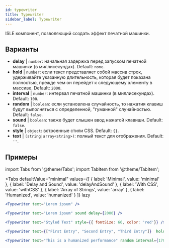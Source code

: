 ```yaml
---
id: typewriter 
title: Typewriter
sidebar_label: Typewriter
---
```


ISLE компонент, позволяющий создать эффект печатной машинки.

## Варианты

* __delay__ | `number`: начальная задержка перед запуском печатной машинки (в миллисекундах). Default: `none`.
* __hold__ | `number`: если текст представляет собой массив строк, удерживайте указанную длительность, которая будет показана полностью, прежде чем он перейдет к следующему элементу в массиве. Default: `2000`.
* __interval__ | `number`: интервал печатной машинки (в миллисекундах). Default: `100`.
* __random__ | `boolean`: если установлена случайность, то нажатия клавиш будут выполняться с определенной, "гуманной" случайностью. Default: `false`.
* __sound__ | `boolean`: также будет слышен ввод нажатой клавиши. Default: `false`.
* __style__ | `object`: встроенные стили CSS. Default: `{}`.
* __text__ | `(string|array<string>)`: полный текст для отображения. Default: `''`.


## Примеры

import Tabs from '@theme/Tabs';
import TabItem from '@theme/TabItem';

<Tabs
    defaultValue="minimal"
    values={[
        { label: 'Minimal', value: 'minimal' },
        { label: 'Delay and Sound', value: 'delayAndSound' },
        { label: 'With CSS', value: 'withCSS' },
        { label: 'Array of Strings', value: 'array' },
        { label: 'Humanized', value: 'humanized' }
    ]}
    lazy
>

<TabItem value="minimal">

```jsx live
<Typewriter text="Lorem ipsum" />
```

</TabItem>

<TabItem value="delayAndSound">

```jsx live
<Typewriter text="Lorem ipsum" sound delay={2000} />
```

</TabItem>

<TabItem value="withCSS">

```jsx live
<Typewriter text="Styled Text" style={{ fontSize: 66, color: 'red'}} />
```

</TabItem>

<TabItem value="array">

```jsx live
<Typewriter text={["First Entry", "Second Entry", "Third Entry"]}  hold={2000} />
```

</TabItem>

<TabItem value="humanized">

```jsx live
<Typewriter text="This is a humanized performance" random interval={170} />
```

</TabItem>

</Tabs>

